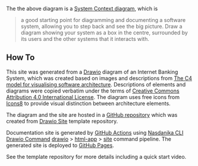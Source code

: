 
The the above diagram is a [System Context diagram](https://c4model.com/#SystemContextDiagram), which is

> a good starting point for diagramming and 
> documenting a software system, allowing you to step back 
> and see the big picture. Draw a diagram showing your system as a box
>  in the centre, surrounded by its users and the other systems that it
> interacts with.

## How To

This site was generated from a [Drawio](https://www.drawio.com/) diagram of an Internet Banking System, which was created based on images and descriptions from [The C4 model for visualising software architecture](https://c4model.com/).
Descriptions of elements and diagrams were copied verbatim under the terms of [Creative Commons Attribution 4.0 International License](https://creativecommons.org/licenses/by/4.0/).
The diagram uses free icons from [Icons8](https://icons8.com/) to provide visual distinction between architecture elements. 

The diagram and the site are hosted in a [GitHub repository](https://github.com/Nasdanika-Demos/internet-banking-system) which was created from [Drawio Site](https://github.com/Nasdanika-Templates/drawio-site) template repository.

Documentation site is generated by [GitHub Actions](https://docs.github.com/en/actions) using 
[Nasdanika CLI Drawio Command](https://docs.nasdanika.org/nsd-cli/nsd/drawio/index.html) 
[drawio](https://docs.nasdanika.org/nsd-cli/nsd/drawio/index.html) > [html-app](https://docs.nasdanika.org/nsd-cli/nsd/drawio/html-app/index.html) > [site](https://docs.nasdanika.org/nsd-cli/nsd/drawio/html-app/site/index.html) command pipeline.
The generated site is deployed to [GitHub Pages](https://pages.github.com/).

See the template repository for more details including a quick start video.
